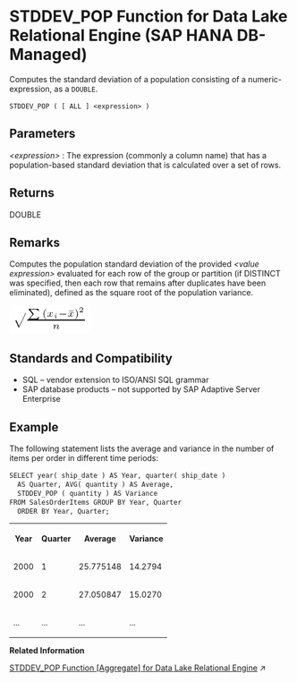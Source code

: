 <!-- loiob943ce2c21964c07baa10bd8d387f972 -->

# STDDEV\_POP Function for Data Lake Relational Engine \(SAP HANA DB-Managed\)

Computes the standard deviation of a population consisting of a numeric-expression, as a `DOUBLE`.



```
STDDEV_POP ( [ ALL ] <expression> )
```



<a name="loiob943ce2c21964c07baa10bd8d387f972__section_mnr_555_vrb"/>

## Parameters

 *<expression\>*
 :   The expression \(commonly a column name\) that has a population-based standard deviation that is calculated over a set of rows.

 

<a name="loiob943ce2c21964c07baa10bd8d387f972__section_rsg_v55_vrb"/>

## Returns

DOUBLE



<a name="loiob943ce2c21964c07baa10bd8d387f972__section_b1t_v55_vrb"/>

## Remarks

Computes the population standard deviation of the provided *<value expression\>* evaluated for each row of the group or partition \(if DISTINCT was specified, then each row that remains after duplicates have been eliminated\), defined as the square root of the population variance.

![Computes the population standard deviation of the provided value expression evaluated for each row of the group or partition if DISTINCT was specified, then each row that remains after duplicates have been eliminated, defined as the square root of the population variance](images/stdpop_gif_a16d7b7.gif)



<a name="loiob943ce2c21964c07baa10bd8d387f972__section_zgs_w55_vrb"/>

## Standards and Compatibility

-   SQL – vendor extension to ISO/ANSI SQL grammar
-   SAP database products – not supported by SAP Adaptive Server Enterprise



<a name="loiob943ce2c21964c07baa10bd8d387f972__section_csf_x55_vrb"/>

## Example

The following statement lists the average and variance in the number of items per order in different time periods:

```
SELECT year( ship_date ) AS Year, quarter( ship_date )
  AS Quarter, AVG( quantity ) AS Average, 
  STDDEV_POP ( quantity ) AS Variance 
FROM SalesOrderItems GROUP BY Year, Quarter 
  ORDER BY Year, Quarter;
```


<table>
<tr>
<th valign="top" rowspan="1">

Year



</th>
<th valign="top" rowspan="1">

Quarter



</th>
<th valign="top" rowspan="1">

Average



</th>
<th valign="top" rowspan="1">

Variance



</th>
</tr>
<tr>
<td valign="top" rowspan="1">

2000



</td>
<td valign="top" rowspan="1">

1



</td>
<td valign="top" rowspan="1">

25.775148



</td>
<td valign="top" rowspan="1">

14.2794



</td>
</tr>
<tr>
<td valign="top" rowspan="1">

2000



</td>
<td valign="top" rowspan="1">

2



</td>
<td valign="top" rowspan="1">

27.050847



</td>
<td valign="top" rowspan="1">

15.0270



</td>
</tr>
<tr>
<td valign="top" rowspan="1">

...



</td>
<td valign="top" rowspan="1">

...



</td>
<td valign="top" rowspan="1">

...



</td>
<td valign="top" rowspan="1">

...



</td>
</tr>
</table>

**Related Information**  


[STDDEV_POP Function [Aggregate] for Data Lake Relational Engine](https://help.sap.com/viewer/19b3964099384f178ad08f2d348232a9/2023_1_QRC/en-US/a583f35984f21015b952ffc0a8c12597.html "Computes the standard deviation of a population consisting of a numeric-expression, as a DOUBLE.") :arrow_upper_right:

